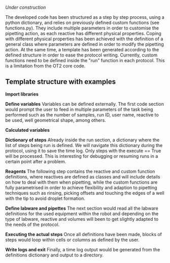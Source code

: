 *Under construction*

The developed code has been structured as a step by step process, using a python dictionary, and relies on previously defined custom functions (see functions.py). They include multiple parameters in order to customise the pipetting action, as each reactive has different physical properties. Coping with different physical properties has been achieved with the definition of a general class where parameters are defined in order to modify the pipetting action. At the same time, a template has been generated according to the defined structure in order to ease the protocol writing.
Currently, custom functions need to be defined inside the "run" function in each protocol. This is a limitation from the OT2 core code. 

Template structure with examples
----------------------
**Import libraries**

**Define variables**
Variables can be defined externally. 
The first code section would prompt the user to feed in multiple parameters of the task being performed such as the number of samples, run ID, user name, reactive to be used, well geometrical shape, among others.

**Calculated variables**

**Dictionary of steps**
Already inside the run section, a dictionary where the list of steps being run is defined. 
We will navigate this dictionary during the protocol, using it to save the time log. Only steps with the execute == True will be processed.
This is interesting for debugging or resuming runs in a certain point after a problem.

**Reagents**
The following step contains the reactive and custom function definitions, where reactives are defined as classes and will include details on how to deal with them when pipetting, while the custom functions are fully parametrised in order to achieve flexibility and adaption to pipetting techniques such as rinsing, picking offsets and touching the edges of a well with the tip to avoid droplet formation.

**Define labware and pipettes**
The next section would read all the labware definitions for the used equipment within the robot and depending on the type of labware, reactive and volumes will been to get slightly adapted to the needs of the protocol.

**Executing the actual steps**
Once all definitions have been made, blocks of steps would loop within cells or columns as defined by the user. 

**Write logs and exit**
Finally, a time log output would be generated from the definitions dictionary and output to a directory.
